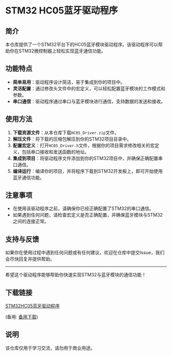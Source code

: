 # STM32 HC05蓝牙驱动程序

## 简介
本仓库提供了一个STM32平台下的HC05蓝牙模块驱动程序。该驱动程序可以帮助你在STM32微控制器上轻松实现蓝牙通信功能。

## 功能特点
- **简单易用**：驱动程序设计简洁，易于集成到你的项目中。
- **灵活配置**：通过修改头文件中的宏定义，可以轻松配置蓝牙模块的工作模式和参数。
- **串口通信**：驱动程序通过串口与蓝牙模块进行通信，支持数据的发送和接收。

## 使用方法
1. **下载资源文件**：从本仓库下载`HC05_Driver.zip`文件。
2. **解压文件**：将下载的压缩包解压到你的STM32项目目录中。
3. **配置宏定义**：打开`HC05_Driver.h`文件，根据你的项目需求修改相关的宏定义，包括串口接收和发送函数的地址。
4. **集成到项目**：将驱动程序文件添加到你的STM32项目中，并确保正确配置串口通信。
5. **编译运行**：编译你的项目，并将程序下载到STM32开发板上，即可开始使用蓝牙通信功能。

## 注意事项
- 在使用该驱动程序之前，请确保你已经正确配置了STM32的串口通信。
- 如果遇到任何问题，请检查宏定义是否正确配置，并确保蓝牙模块与STM32之间的连接正常。

## 支持与反馈
如果你在使用过程中遇到任何问题或有任何建议，欢迎在仓库中提交Issue，我们会尽快回复并提供帮助。

---

希望这个驱动程序能够帮助你快速实现STM32与蓝牙模块的通信功能！

## 下载链接
[STM32HC05蓝牙驱动程序](https://pan.quark.cn/s/0c56167a95aa) 

(备用: [备用下载](https://pan.baidu.com/s/1T3a0Ld88hK4ZFlK-K8eWsg?pwd=1234))

## 说明

该仓库仅用于学习交流，请勿用于商业用途。

